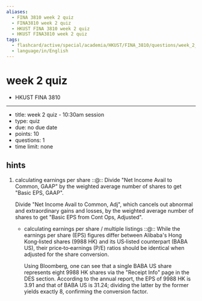 ```yaml
---
aliases:
  - FINA 3810 week 2 quiz
  - FINA3810 week 2 quiz
  - HKUST FINA 3810 week 2 quiz
  - HKUST FINA3810 week 2 quiz
tags:
  - flashcard/active/special/academia/HKUST/FINA_3810/questions/week_2_quiz
  - language/in/English
---
```


# week 2 quiz

- HKUST FINA 3810

---

- title: week 2 quiz - 10:30am session
- type: quiz
- due: no due date
- points: 10
- questions: 1
- time limit: none

## hints

1. calculating earnings per share ::@:: Divide "Net Income Avail to Common, GAAP" by the weighted average number of shares to get "Basic EPS, GAAP". <p> Divide "Net Income Avail to Common, Adj", which cancels out abnormal and extraordinary gains and losses, by the weighted average number of shares to get "Basic EPS from Cont Ops, Adjusted". <!--SR:!2025-11-07,16,290!2025-11-27,26,270-->
    - calculating earnings per share / multiple listings ::@:: While the earnings per share \(EPS\) figures differ between Alibaba's Hong Kong‑listed shares \(9988 HK\) and its US‑listed counterpart \(BABA US\), their price‑to‑earnings \(P/E\) ratios should be identical when adjusted for the share conversion. <p> Using Bloomberg, one can see that a single BABA US share represents eight 9988 HK shares via the "Receipt Info" page in the DES section. According to the annual report, the EPS of 9988 HK is 3.91 and that of BABA US is 31.24; dividing the latter by the former yields exactly 8, confirming the conversion factor. <!--SR:!2025-11-07,16,290!2025-12-08,37,290-->
